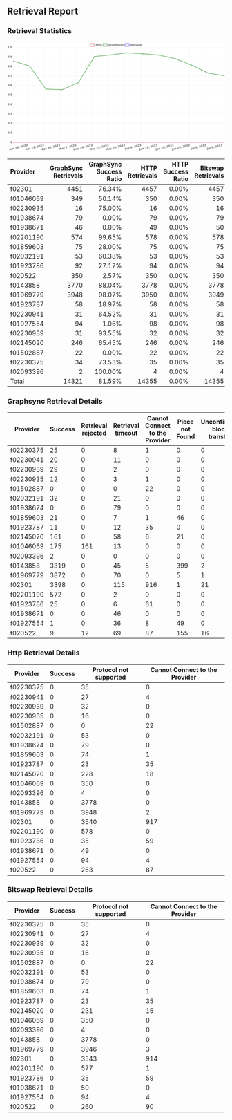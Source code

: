 ## Retrieval Report
### Retrieval Statistics
<img src="https://raw.githubusercontent.com/data-preservation-programs/filplus-checker-assets/main/filecoin-project/filecoin-plus-large-datasets/issues/1248/1688982430184.png"/>

| Provider  | GraphSync Retrievals | GraphSync Success Ratio | HTTP Retrievals | HTTP Success Ratio | Bitswap Retrievals | Bitswap Success Ratio |
| :-------- | -------------------: | ----------------------: | --------------: | -----------------: | -----------------: | --------------------: |
| f02301    |                 4451 |                  76.34% |            4457 |              0.00% |               4457 |                 0.00% |
| f01046069 |                  349 |                  50.14% |             350 |              0.00% |                350 |                 0.00% |
| f02230935 |                   16 |                  75.00% |              16 |              0.00% |                 16 |                 0.00% |
| f01938674 |                   79 |                   0.00% |              79 |              0.00% |                 79 |                 0.00% |
| f01938671 |                   46 |                   0.00% |              49 |              0.00% |                 50 |                 0.00% |
| f02201190 |                  574 |                  99.65% |             578 |              0.00% |                578 |                 0.00% |
| f01859603 |                   75 |                  28.00% |              75 |              0.00% |                 75 |                 0.00% |
| f02032191 |                   53 |                  60.38% |              53 |              0.00% |                 53 |                 0.00% |
| f01923786 |                   92 |                  27.17% |              94 |              0.00% |                 94 |                 0.00% |
| f020522   |                  350 |                   2.57% |             350 |              0.00% |                350 |                 0.00% |
| f0143858  |                 3770 |                  88.04% |            3778 |              0.00% |               3778 |                 0.00% |
| f01969779 |                 3948 |                  98.07% |            3950 |              0.00% |               3949 |                 0.00% |
| f01923787 |                   58 |                  18.97% |              58 |              0.00% |                 58 |                 0.00% |
| f02230941 |                   31 |                  64.52% |              31 |              0.00% |                 31 |                 0.00% |
| f01927554 |                   94 |                   1.06% |              98 |              0.00% |                 98 |                 0.00% |
| f02230939 |                   31 |                  93.55% |              32 |              0.00% |                 32 |                 0.00% |
| f02145020 |                  246 |                  65.45% |             246 |              0.00% |                246 |                 0.00% |
| f01502887 |                   22 |                   0.00% |              22 |              0.00% |                 22 |                 0.00% |
| f02230375 |                   34 |                  73.53% |              35 |              0.00% |                 35 |                 0.00% |
| f02093396 |                    2 |                 100.00% |               4 |              0.00% |                  4 |                 0.00% |
| Total     |                14321 |                  81.59% |           14355 |              0.00% |              14355 |                 0.00% |

### Graphsync Retrieval Details
| Provider  | Success | Retrieval rejected | Retrieval timeout | Cannot Connect to the Provider | Piece not Found | Unconfirmed block transfer | General retrieval failure |
| --------- | ------- | ------------------ | ----------------- | ------------------------------ | --------------- | -------------------------- | ------------------------- |
| f02230375 | 25      | 0                  | 8                 | 1                              | 0               | 0                          | 0                         |
| f02230941 | 20      | 0                  | 11                | 0                              | 0               | 0                          | 0                         |
| f02230939 | 29      | 0                  | 2                 | 0                              | 0               | 0                          | 0                         |
| f02230935 | 12      | 0                  | 3                 | 1                              | 0               | 0                          | 0                         |
| f01502887 | 0       | 0                  | 0                 | 22                             | 0               | 0                          | 0                         |
| f02032191 | 32      | 0                  | 21                | 0                              | 0               | 0                          | 0                         |
| f01938674 | 0       | 0                  | 79                | 0                              | 0               | 0                          | 0                         |
| f01859603 | 21      | 0                  | 7                 | 1                              | 46              | 0                          | 0                         |
| f01923787 | 11      | 0                  | 12                | 35                             | 0               | 0                          | 0                         |
| f02145020 | 161     | 0                  | 58                | 6                              | 21              | 0                          | 0                         |
| f01046069 | 175     | 161                | 13                | 0                              | 0               | 0                          | 0                         |
| f02093396 | 2       | 0                  | 0                 | 0                              | 0               | 0                          | 0                         |
| f0143858  | 3319    | 0                  | 45                | 5                              | 399             | 2                          | 0                         |
| f01969779 | 3872    | 0                  | 70                | 0                              | 5               | 1                          | 0                         |
| f02301    | 3398    | 0                  | 115               | 916                            | 1               | 21                         | 0                         |
| f02201190 | 572     | 0                  | 2                 | 0                              | 0               | 0                          | 0                         |
| f01923786 | 25      | 0                  | 6                 | 61                             | 0               | 0                          | 0                         |
| f01938671 | 0       | 0                  | 46                | 0                              | 0               | 0                          | 0                         |
| f01927554 | 1       | 0                  | 36                | 8                              | 49              | 0                          | 0                         |
| f020522   | 9       | 12                 | 69                | 87                             | 155             | 16                         | 2                         |

### Http Retrieval Details
| Provider  | Success | Protocol not supported | Cannot Connect to the Provider |
| --------- | ------- | ---------------------- | ------------------------------ |
| f02230375 | 0       | 35                     | 0                              |
| f02230941 | 0       | 27                     | 4                              |
| f02230939 | 0       | 32                     | 0                              |
| f02230935 | 0       | 16                     | 0                              |
| f01502887 | 0       | 0                      | 22                             |
| f02032191 | 0       | 53                     | 0                              |
| f01938674 | 0       | 79                     | 0                              |
| f01859603 | 0       | 74                     | 1                              |
| f01923787 | 0       | 23                     | 35                             |
| f02145020 | 0       | 228                    | 18                             |
| f01046069 | 0       | 350                    | 0                              |
| f02093396 | 0       | 4                      | 0                              |
| f0143858  | 0       | 3778                   | 0                              |
| f01969779 | 0       | 3948                   | 2                              |
| f02301    | 0       | 3540                   | 917                            |
| f02201190 | 0       | 578                    | 0                              |
| f01923786 | 0       | 35                     | 59                             |
| f01938671 | 0       | 49                     | 0                              |
| f01927554 | 0       | 94                     | 4                              |
| f020522   | 0       | 263                    | 87                             |

### Bitswap Retrieval Details
| Provider  | Success | Protocol not supported | Cannot Connect to the Provider |
| --------- | ------- | ---------------------- | ------------------------------ |
| f02230375 | 0       | 35                     | 0                              |
| f02230941 | 0       | 27                     | 4                              |
| f02230939 | 0       | 32                     | 0                              |
| f02230935 | 0       | 16                     | 0                              |
| f01502887 | 0       | 0                      | 22                             |
| f02032191 | 0       | 53                     | 0                              |
| f01938674 | 0       | 79                     | 0                              |
| f01859603 | 0       | 74                     | 1                              |
| f01923787 | 0       | 23                     | 35                             |
| f02145020 | 0       | 231                    | 15                             |
| f01046069 | 0       | 350                    | 0                              |
| f02093396 | 0       | 4                      | 0                              |
| f0143858  | 0       | 3778                   | 0                              |
| f01969779 | 0       | 3946                   | 3                              |
| f02301    | 0       | 3543                   | 914                            |
| f02201190 | 0       | 577                    | 1                              |
| f01923786 | 0       | 35                     | 59                             |
| f01938671 | 0       | 50                     | 0                              |
| f01927554 | 0       | 94                     | 4                              |
| f020522   | 0       | 260                    | 90                             |
